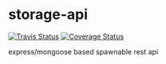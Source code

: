 # storage-api

[![Travis Status](https://travis-ci.org/larixk/storage-api.svg?branch=master)](https://travis-ci.org/larixk/storage-api?branch=master)
[![Coverage Status](https://coveralls.io/repos/github/larixk/storage-api/badge.svg?branch=master)](https://coveralls.io/github/larixk/storage-api?branch=master)

express/mongoose based spawnable rest api
